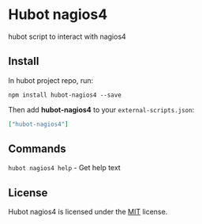 
Hubot nagios4
============

hubot script to interact with nagios4


Install
-------

In hubot project repo, run:

`npm install hubot-nagios4 --save`

Then add **hubot-nagios4** to your `external-scripts.json`:

```json
["hubot-nagios4"]
```

Commands
--------

`hubot nagios4 help` - Get help text  

License
-------

Hubot nagios4 is licensed under the [MIT][mit] license.



[mit]: http://opensource.org/licenses/mit-license.php
